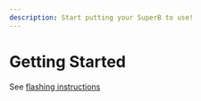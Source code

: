 ```yaml
---
description: Start putting your SuperB to use!
---
```


# Getting Started

See [flashing instructions](flashing-superb.md)

